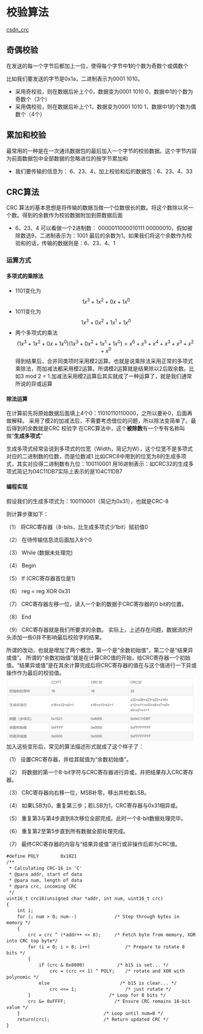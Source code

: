 # 校验算法
[csdn_crc](https://blog.csdn.net/liyuanbhu/article/details/7882789?ops_request_misc=%257B%2522request%255Fid%2522%253A%25229cce1cfb368d0b703ca1b5b9380c414f%2522%252C%2522scm%2522%253A%252220140713.130102334..%2522%257D&request_id=9cce1cfb368d0b703ca1b5b9380c414f&biz_id=0&utm_medium=distribute.pc_search_result.none-task-blog-2~all~top_positive~default-1-7882789-null-null.142^v102^pc_search_result_base1&utm_term=crc%E6%A0%A1%E9%AA%8C&spm=1018.2226.3001.4187)
## 奇偶校验
在发送的每一个字节后都加上一位，使得每个字节中**1**的个数为奇数个或偶数个

比如我们要发送的字节是0x1a，二进制表示为0001 1010。
- 采用奇校验，则在数据后补上个0，数据变为0001 1010 0，数据中1的个数为奇数个（3个）
- 采用偶校验，则在数据后补上个1，数据变为0001 1010 1，数据中1的个数为偶数个（4个）
## 累加和校验
最常用的一种是在一次通讯数据包的最后加入一个字节的校验数据。这个字节内容为前面数据包中全部数据的忽略进位的按字节累加和
- 我们要传输的信息为： 6、23、4，加上校验和后的数据包：6、23、4、33
## CRC算法
CRC 算法的基本思想是将传输的数据当做一个位数很长的数。将这个数除以另一个数。得到的余数作为校验数据附加到原数据后面
- 6、23、4 可以看做一个2进制数： 0000011000010111 00000010，假如被除数选9，二进制表示为：1001
最后的余数为1。如果我们将这个余数作为校验和的话，传输的数据则是：6、23、4、1
### 运算方式
#### 多项式的乘除法
- 1101变化为
$$
    1x^3+ 1x^2 + 0x + 1x^0
$$
- 1011变化为
$$
    1x^3 + 0x^2 + 1x^1 + 1x^0
$$
- 两个多项式的乘法
$$
    (1x^3+ 1x^2 + 0x + 1x^0)(1x^3 + 0x^2 + 1x^1 + 1x^0) = x^6 + x^5 + x^4 + x^3 + x^3 +x^2 + x^0
$$
得到结果后，合并同类项时采用模2运算。也就是说乘除法采用正常的多项式乘除法，而加减法都采用模2运算。所谓模2运算就是结果除以2后取余数。比如3 mod 2 = 1.加减法采用模2运算后其实就成了一种运算了，就是我们通常所说的异或运算
#### 除法运算
在计算前先将原始数据后面填上4个0：11010110110000，之所以要补0，后面再做解释。
采用了模2的加减法后，不需要考虑借位的问题，所以除法变简单了。最后得到的余数就是CRC 校验字
在CRC算法中，这个**被除数**有一个专有名称叫做“**生成多项式**”

生成多项式经常会说到多项式的位宽（Width，简记为W），这个位宽不是多项式对应的二进制数的位数，而是位数减1
比如CRC8中用到的位宽为8的生成多项式，其实对应得二进制数有九位：100110001
用16进制表示：如CRC32的生成多项式简记为04C11DB7实际上表示的是104C11DB7
#### 编程实现
假设我们的生成多项式为：100110001（简记为0x31），也就是CRC-8

则计算步骤如下：

（1）      将CRC寄存器（8-bits，比生成多项式少1bit）赋初值0

（2）      在待传输信息流后面加入8个0

（3）      While (数据未处理完)

（4）      Begin

（5）          If (CRC寄存器首位是1)

（6）              reg = reg XOR 0x31

（7）          CRC寄存器左移一位，读入一个新的数据于CRC寄存器的0 bit的位置。

（8）      End

（9）      CRC寄存器就是我们所要求的余数。
实际上，上述存在问题，数据流的开头添加一些0并不影响最后校验字的结果。

所谓的改动，也就是增加了两个概念，第一个是“余数初始值”，第二个是“结果异或值”。
所谓的“余数初始值”就是在计算CRC值的开始，给CRC寄存器一个初始值。“结果异或值”是在其余计算完成后将CRC寄存器的值在与这个值进行一下异或操作作为最后的校验值。
![alt text](image-9.png)
加入这些变形后，常见的算法描述形式就成了这个样子了：

（1）      设置CRC寄存器，并给其赋值为“余数初始值”。

（2）      将数据的第一个8-bit字符与CRC寄存器进行异或，并把结果存入CRC寄存器。

（3）      CRC寄存器向右移一位，MSB补零，移出并检查LSB。

（4）      如果LSB为0，重复第三步；若LSB为1，CRC寄存器与0x31相异或。

（5）      重复第3与第4步直到8次移位全部完成。此时一个8-bit数据处理完毕。

（6）      重复第2至第5步直到所有数据全部处理完成。

（7）      最终CRC寄存器的内容与“结果异或值”进行或非操作后即为CRC值。
```
#define POLY        0x1021
/**
 * Calculating CRC-16 in 'C'
 * @para addr, start of data
 * @para num, length of data
 * @para crc, incoming CRC
 */
uint16_t crc16(unsigned char *addr, int num, uint16_t crc)
{
    int i;
    for (; num > 0; num--)              /* Step through bytes in memory */
    {
        crc = crc ^ (*addr++ << 8);     /* Fetch byte from memory, XOR into CRC top byte*/
        for (i = 0; i < 8; i++)             /* Prepare to rotate 8 bits */
        {
            if (crc & 0x8000)            /* b15 is set... */
                crc = (crc << 1) ^ POLY;    /* rotate and XOR with polynomic */
            else                          /* b15 is clear... */
                crc <<= 1;                  /* just rotate */
        }                             /* Loop for 8 bits */
        crc &= 0xFFFF;                  /* Ensure CRC remains 16-bit value */
    }                               /* Loop until num=0 */
    return(crc);                    /* Return updated CRC */
}
```